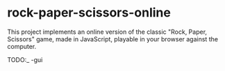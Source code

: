 # rock-paper-scissors-online
This project implements an online version of the classic "Rock, Paper, Scissors" game, made in JavaScript, playable in your browser against the computer. 

TODO:_
-gui